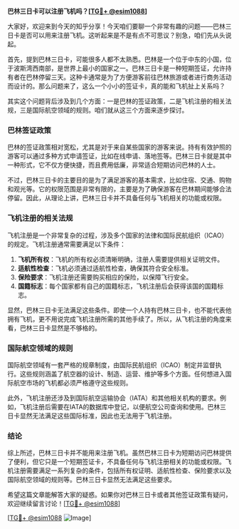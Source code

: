 **巴林三日卡可以注册飞机吗？[[TG💪+ @esim1088](https://t.me/s/esim1088)]**

大家好，欢迎来到今天的知乎分享！今天咱们要聊一个非常有趣的问题——巴林三日卡是否可以用来注册飞机。这听起来是不是有点不可思议？别急，咱们先从头说起。

首先，提到巴林三日卡，可能很多人都不太熟悉。巴林是一个位于中东的小国，位于波斯湾西南部，是世界上最小的国家之一。巴林三日卡是一种短期签证，允许持有者在巴林停留三天。这种卡通常是为了方便游客前往巴林旅游或者进行商务活动而设计的。那么问题来了，这么一个小小的签证卡，真的能和飞机扯上关系吗？

其实这个问题背后涉及到几个方面：一是巴林的签证政策，二是飞机注册的相关法规，三是国际航空领域的规则。咱们就从这三个方面来逐步探讨。

### 巴林签证政策

巴林的签证政策相对宽松，尤其是对于来自某些国家的游客来说。持有有效护照的游客可以通过多种方式申请签证，比如在线申请、落地签等。巴林三日卡就是其中一种形式，它不仅方便快捷，而且费用低廉，非常适合短期访问巴林的人士。

不过，巴林三日卡的主要目的是为了满足游客的基本需求，比如住宿、交通、购物和观光等。它的权限范围是非常有限的，主要是为了确保游客在巴林期间能够合法停留。因此，从理论上讲，巴林三日卡并不具备任何与飞机相关的功能或权限。

### 飞机注册的相关法规

飞机注册是一个非常复杂的过程，涉及多个国家的法律和国际民航组织（ICAO）的规定。飞机注册通常需要满足以下条件：

1. **飞机所有权**：飞机的所有权必须清晰明确，注册人需要提供相关证明文件。
2. **适航性检查**：飞机必须通过适航性检查，确保其符合安全标准。
3. **保险要求**：飞机注册还需要购买相应的保险，以保障飞行安全。
4. **国籍标志**：每个国家都有自己的国籍标志，飞机注册后会获得该国的国籍标志。

显然，巴林三日卡无法满足这些条件。即使一个人持有巴林三日卡，也不能代表他拥有飞机，更不用说完成飞机注册所需的其他手续了。所以，从飞机注册的角度来看，巴林三日卡显然是不够格的。

### 国际航空领域的规则

国际航空领域有一套严格的规章制度，由国际民航组织（ICAO）制定并监督执行。这些规则涵盖了航空器的设计、制造、运营、维护等多个方面。任何想进入国际航空市场的飞机都必须严格遵守这些规则。

此外，飞机注册还涉及到国际航空运输协会（IATA）和其他相关机构的要求。例如，飞机注册后需要在IATA的数据库中登记，以便航空公司查询和使用。巴林三日卡显然无法满足这些国际标准，因此也无法用于飞机注册。

### 结论

综上所述，巴林三日卡并不能用来注册飞机。虽然巴林三日卡为短期访问巴林提供了便利，但它只是一个短期签证卡，不具备任何与飞机注册相关的功能或权限。飞机注册需要满足一系列复杂的条件，包括所有权证明、适航性检查、保险要求以及国际航空领域的规则等。巴林三日卡显然无法满足这些要求。

希望这篇文章能解答大家的疑惑。如果你对巴林三日卡或者其他签证政策有疑问，欢迎继续留言讨论！[[TG💪+ @esim1088](https://t.me/s/esim1088)]

[[TG💪+ @esim1088](https://t.me/s/esim1088) ![Image](https://i.postimg.cc/4NQfJmqS/Snipaste-2025-05-13-00-14-12.png)]